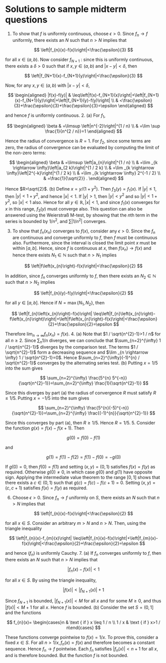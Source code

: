 # Solutions to sample midterm questions 

1. To show that $f$ is uniformly continuous, choose $\epsilon>0$. Since $f_{n} \rightarrow f$ uniformly, there exists an $N$ such that $n>N$ implies that

$$
\left|f_{n}(x)-f(x)\right|<\frac{\epsilon}{3}
$$

for all $x \in(a, b)$. Now consider $f_{N+1}$ : since this is uniformly continuous, there exists a $\delta>0$ such that if $x, y \in(a, b)$ and $|x-y|<\delta$, then

$$
\left|f_{N+1}(x)-f_{N+1}(y)\right|<\frac{\epsilon}{3}
$$

Now, for any $x, y \in(a, b)$ with $|x-y|<\delta$,

$$
\begin{aligned}
|f(x)-f(y)| & \leq\left|f(x)-f_{N+1}(x)\right|+\left|f_{N+1}(x)-f_{N+1}(y)\right|+\left|f_{N+1}(y)-f(y)\right| \\
& <\frac{\epsilon}{3}+\frac{\epsilon}{3}+\frac{\epsilon}{3}=\epsilon
\end{aligned}
$$

and hence $f$ is uniformly continuous.
2. (a) For $f_{1}$,

$$
\begin{aligned}
\beta & =\limsup \left|n^{-2}\right|^{1 / n} \\
& =\lim \sup \frac{1}{n^{2 / n}}=1
\end{aligned}
$$

Hence the radius of convergence is $R=1$.
For $f_{2}$, since some terms are zero, the radius of convergence can be evaluated by computing the limit of the non-zero terms:

$$
\begin{aligned}
\beta & =\limsup \left|a_{n}\right|^{1 / n} \\
& =\lim _{k \rightarrow \infty}\left|a_{2 k}\right|^{1 / 2 k} \\
& =\lim _{k \rightarrow \infty}\left|2^{-k}\right|^{1 / 2 k} \\
& =\lim _{k \rightarrow \infty} 2^{-1 / 2} \\
& =\frac{1}{\sqrt{2}} .
\end{aligned}
$$

Hence $R=\sqrt{2}$.
(b) Define $x=y /\left(1+y^{2}\right)$. Then $f_{3}(y)=f_{1}(x)$. If $|y| \leq 1$, then $|y|<1+y^{2}$, and hence $|x|<1$. If $|y|>1$, then $|y|<y^{2}$ and so $|y|<1+y^{2}$, so $|x|<1$ also. Hence for all $y \in \mathbb{R},|x|<1$, and since $f_{1}(x)$ converges for $x$ in this range, $f_{3}(y)$ must converge also.
This question can also be answered using the Weierstraß M-test, by showing that the $n$th term in the series is bounded by $1 / n^{2}$, and $\sum\left|1 / n^{2}\right|$ converges.

3. To show that $f_{n}\left(x_{n}\right)$ converges to $f(x)$, consider any $\epsilon>0$. Since the $f_{n}$ are continuous and converge uniformly to $f$, then $f$ must be continuous also. Furthermore, since the interval is closed the limit point $x$ must be within $[a, b]$. Hence, since $f$ is continuous at $x$, then $f\left(x_{n}\right) \rightarrow f(x)$ and hence there exists $N_{1} \in \mathbb{N}$ such that $n>N_{1}$ implies

$$
\left|f\left(x_{n}\right)-f(x)\right|<\frac{\epsilon}{2}
$$

In addition, since $f_{n}$ converges uniformly to $f$, then there exists an $N_{2} \in \mathbb{N}$ such that $n>N_{2}$ implies

$$
\left|f_{n}(y)-f(y)\right|<\frac{\epsilon}{2}
$$

for all $y \in[a, b]$. Hence if $N=\max \left\{N_{1}, N_{2}\right\}$, then

$$
\left|f_{n}\left(x_{n}\right)-f(x)\right| \leq\left|f_{n}\left(x_{n}\right)-f\left(x_{n}\right)\right|+\left|f\left(x_{n}\right)-f(x)\right|<\frac{\epsilon}{2}+\frac{\epsilon}{2}=\epsilon
$$

Therefore $\lim _{n \rightarrow \infty} f_{n}\left(x_{n}\right)=f(x)$.
4. (a) Note that $1 / \sqrt{n^{2}-1}>1 / n$ for all $n \geq 2$. Since $\sum_{n} 1 / n$ diverges, we can conclude that $\sum_{n=2}^{\infty} 1 / \sqrt{n^{2}-1}$ diverges by the comparison test.
The terms $1 / \sqrt{n^{2}-1}$ form a decreasing sequence and $\lim _{n \rightarrow \infty} 1 / \sqrt{n^{2}-1}=0$. Hence $\sum_{n=2}^{\infty}(-1)^{n} / \sqrt{n^{2}-1}$ converges by the alternating series test.
(b) Putting $x=1 / 5$ into the sum gives

$$
\sum_{n=2}^{\infty} \frac{5^{n} 5^{-n}}{\sqrt{n^{2}-1}}=\sum_{n=2}^{\infty} \frac{1}{\sqrt{n^{2}-1}}
$$

Since this diverges by part (a) the radius of convergence $R$ must satisfy $R \leq 1 / 5$. Putting $x=-1 / 5$ into the sum gives

$$
\sum_{n=2}^{\infty} \frac{5^{n}(-5)^{-n}}{\sqrt{n^{2}-1}}=\sum_{n=2}^{\infty} \frac{(-1)^{n}}{\sqrt{n^{2}-1}}
$$

Since this converges by part (a), then $R \geq 1 / 5$. Hence $R=1 / 5$.
5. Consider the function $g(x)=f(x)-f(x+1)$. Then

$$
g(0)=f(0)-f(1)
$$

and

$$
g(1)=f(1)-f(2)=f(1)-f(0)=-g(0)
$$

If $g(0)=0$, then $f(0)=f(1)$ and setting $(x, y)=(0,1)$ satisfies $f(x)=f(y)$ as required. Otherwise $g(0) \neq 0$, in which case $g(0)$ and $g(1)$ have opposite sign. Applying the intermediate value theorem to the range $[0,1]$ shows that there exists a $c \in(0,1)$ such that $g(c)=f(c)-f(c+1)=0$. Setting $(x, y)=(c, c+1)$ satisfies $f(x)=f(y)$ as required.

6. Choose $\epsilon>0$. Since $f_{n} \rightarrow f$ uniformly on $S$, there exists an $N$ such that $n>N$ implies that

$$
\left|f_{n}(x)-f(x)\right|<\frac{\epsilon}{2}
$$

for all $x \in S$. Consider an arbitrary $m>N$ and $n>N$. Then, using the triangle inequality

$$
\left|f_{n}(x)-f_{m}(x)\right| \leq\left|f_{n}(x)-f(x)\right|+\left|f_{m}(x)-f(x)\right|<\frac{\epsilon}{2}+\frac{\epsilon}{2}=\epsilon
$$

and hence $\left(f_{n}\right)$ is uniformly Cauchy.
7. (a) If $f_{n}$ converges uniformly to $f$, then there exists an $N$ such that $n>N$ implies that

$$
\left|f_{n}(x)-f(x)\right|<1
$$

for all $x \in S$. By using the triangle inequality,

$$
|f(x)|<\left|f_{N+1}(x)\right|+1
$$

Since $f_{N+1}$ is bounded, $\left|f_{N+1}(x)\right|<M$ for all $x$ and for some $M \geq 0$, and thus $|f(x)|<M+1$ for all $x$. Hence $f$ is bounded.
(b) Consider the set $S=(0,1]$ and the functions

$$
f_{n}(x)= \begin{cases}n & \text { if } x \leq 1 / n \\ 1 / x & \text { if } x>1 / n\end{cases}
$$

These functions converge pointwise to $f(x)=1 / x$. To prove this, consider a fixed $x \in S$. For all $n>1 / x, f_{n}(x)=f(x)$ and therefore becomes a constant sequence. Hence $f_{n} \rightarrow f$ pointwise.
Each $f_{n}$ satisfies $\left|f_{n}(x)\right|<n+1$ for all $x$, and is therefore bounded. But the function $f$ is not bounded.

